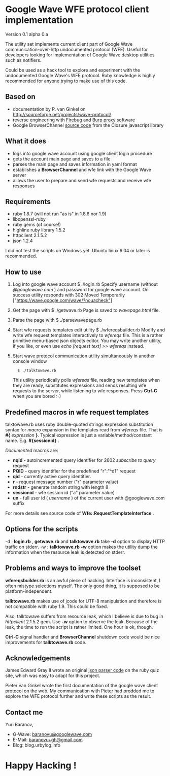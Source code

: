 Google Wave WFE protocol client implementation
==============================================

Version 0.1 alpha 0.a

The utility set implements current client part of Google Wave communication-over-http undocumented protocol (WFE).
Useful for developers looking for implementation of Google Wave desktop utilities such as notifiers.

Could be used as a hack tool to explore and experiment with the undocumented Google Wave's WFE protocol.
Ruby knowledge is highly recommended for anyone trying to make use of this code.

Based on
--------

- documentation by P. van Ginkel on http://sourceforge.net/projects/wave-protocol/
- reverse engineering with [Firebug](http://getfirebug.com "A firefox extension")
  and  [Burp proxy](http://portswigger.net/proxy/) software
- Google BrowserChannel [source code](http://closure-library.googlecode.com/svn/docs/closure_goog_net_browserchannel.js.source.html)
  from the Closure javascript library

What it does
------------

- logs into google wave account using google client login procedure
- gets the account main page and saves to a file
- parses the main page and saves information in yaml format
- establishes a **BrowserChannel** and wfe link with the Google Wave server
- allows the user to prepare and send wfe requests and receive wfe responses


Requirements
------------

- ruby 1.8.7 (will not run "as is" in 1.8.6 nor 1.9)
- libopenssl-ruby
- ruby gems (of course!)
- highline ruby library 1.5.2
- httpclient 2.1.5.2 
- json   1.2.4

I did not test the scripts on Windows yet. Ubuntu linux 9.04 or later is recommended.

How to use
----------

1. Log into google wave account
           $ ./login.rb
   Specify  username (without _@googlewave.com_ ) and password for google wave account. On success
   utility responds with
           302 Moved Temporarily
           ["https://wave.google.com/wave/?nouacheck"]

2. Get the page with
          $ ./getwave.rb
   Page is saved to _wavepage.html_ file.

3. Parse the page with
          $ ./parsewavepage.rb

4. Start wfe requests templates edit utility
          $ ./wfereqsbuilder.rb
   Modify and write wfe request templates interactively to _wfereqs_ file. This is a rather primitive
   menu-based json objects editor. You may write another utility, if you like,
   or even use _echo [request text] >> wfereqs_ instead.

5. Start wave protocol communication utility simultaneously in another console window

         $ ./talktowave.rb

   This utility periodically polls _wfereqs_ file, reading new templates when they are ready, substitutes expressions
   and sends resulting wfe requests to the server, while listening to wfe responses.
   Press **Ctrl-C** when you are bored :-)


Predefined macros in wfe request templates
------------------------------------------

talktowave.rb uses ruby double-quoted strings expression substitution syntax for _macro_ expansion in the templates
read from _wfereqs_ file. That is **#{** _expression_ **}**. Typical expression is just a variable/method/constant name.
E.g. **#{sessionid}** .

_Documented_ macros are:

- **nqid** - autoincremented query identifier for 2602 _subscribe to query_ request
- **PQID** - query identifier for the predefined "r":"^d1" request
- **qid**  - currently active query identifier.
- **r**    - request message number  ("r" parameter  value)
- **rndstr**  - generate random string with length 8
- **sessionid**  - wfe session id  ("a" parameter value)
- **un**      - full user id ( _username_ ) of the current user with @googlewave.com suffix

For more details see source code of  **Wfe::RequestTemplateInterface** .


Options for the scripts
-----------------------------------

-d : **login.rb** , **getwave.rb** and **talktowave.rb**  take **-d** option to display HTTP traffic on stderr.
-w : **talktowave.rb**  **-w** option makes the utility dump the information when the resource leak is detected on stderr.


Problems and ways to improve the toolset
----------------------------------------

**wfereqsbuilder.rb** is an awful piece of hacking. Interface is inconsistent, I often mistype selections myself.
The only good thing, it is supposed to be platform-independent.

**talktowave.rb** makes use of jcode for UTF-8 manipulation and therefore is not compatible with ruby 1.9. This could be fixed.

Also, talktowave suffers from resource leak, which I believe is due to bug in  _httpclient_  2.1.5.2 gem.
Use **-w** option to observe the leak. Because of the leak, the time to run the script is rather limited.
One hour is ok, though.

**Ctrl-C** signal handler and **BrowserChannel** shutdown code would be nice improvements for  **talktowave.rb** code.


Acknowledgements
----------------

 James Edward Gray II wrote an original [json parser code](http://rubyquiz.com/quiz155.html "Parsing JSON") on the
 ruby quiz site,  which was easy to adapt for this project.

 Pieter van Ginkel  wrote the first documentation of the google wave client protocol on the web. My
 communication with Pieter had prodded me to explore the WFE protocol further and write these scripts as the result.


Contact me
----------

Yuri Baranov,

- G-Wave: baranovu@googlewave.com
- E-Mail: baranovu+gh@gmail.com
- Blog:   blog.urbylog.info


Happy Hacking !
===============
